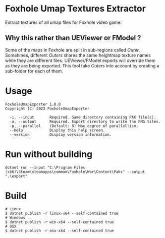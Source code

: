 # Foxhole Umap Textures Extractor

Extract textures of all umap files for Foxhole video game.

## Why this rather than UEViewer or FModel ?

Some of the maps in Foxhole are split in sub-regions called *Outer*. Sometimes, different *Outers* shares the same heightmap texture names while they are different files. UEViewer/FModel exports will override them as they are being exported. This tool take *Outers* into account by creating a sub-folder for each of them.

# Usage

```
FoxholeUmapExporter 1.0.0
Copyright (C) 2023 FoxholeUmapExporter

  -i, --input       Required. Game directory containing PAK file(s).
  -o, --output      Required. Export directory to write the PNG tiles.
  -p, --parallel    (Default: 8) Max degree of parallellism.
  --help            Display this help screen.
  --version         Display version information.
```

# Run without building

```
dotnet run --input "C:\Program Files (x86)\Steam\steamapps\common\Foxhole\War\Content\Paks" --output ".\export"
```

# Build

```
# Linux
$ dotnet publish -r linux-x64 --self-contained true
# Windows
$ dotnet publish -r win-x64 --self-contained true
# OSX
$ dotnet publish -r osx-x64 --self-contained true
```
